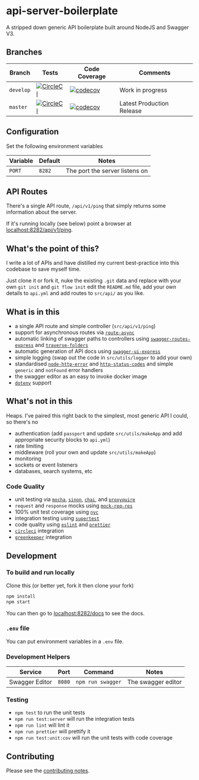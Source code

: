 # api-server-boilerplate

A stripped down generic API boilerplate built around NodeJS and Swagger V3.

## Branches

| Branch    | Tests                                                                                                                                                                 | Code Coverage                                                                                                                                           | Comments                  |
| --------- | --------------------------------------------------------------------------------------------------------------------------------------------------------------------- | ------------------------------------------------------------------------------------------------------------------------------------------------------- | ------------------------- |
| `develop` | [![CircleCI](https://circleci.com/gh/davesag/api-server-boilerplate/tree/develop.svg?style=svg)](https://circleci.com/gh/davesag/api-server-boilerplate/tree/develop) | [![codecov](https://codecov.io/gh/davesag/api-server-boilerplate/branch/develop/graph/badge.svg)](https://codecov.io/gh/davesag/api-server-boilerplate) | Work in progress          |
| `master`  | [![CircleCI](https://circleci.com/gh/davesag/api-server-boilerplate/tree/master.svg?style=svg)](https://circleci.com/gh/davesag/api-server-boilerplate/tree/master)   | [![codecov](https://codecov.io/gh/davesag/api-server-boilerplate/branch/master/graph/badge.svg)](https://codecov.io/gh/davesag/api-server-boilerplate)  | Latest Production Release |

## Configuration

Set the following environment variables

| Variable | Default | Notes                          |
| -------- | ------- | ------------------------------ |
| `PORT`   | `8282`  | The port the server listens on |

## API Routes

There's a single API route, `/api/v1/ping` that simply returns some information about the server.

If it's running locally (see below) point a browser at [localhost:8282/api/v1/ping](http://127.0.0.1:8282/api/v1/ping).

## What's the point of this?

I write a lot of APIs and have distilled my current best-practice into this codebase to save myself time.

Just clone it or fork it, nuke the existing `.git` data and replace with your own `git init` and `git flow init` edit the `README.md` file, add your own details to `api.yml` and add routes to `src/api/` as you like.

## What is in this

- a single API route and simple controller (`src/api/v1/ping`)
- support for asynchronous routes via [`route-async`](https://github.com/davesag/route-async)
- automatic linking of swagger paths to controllers using [`swagger-routes-express`](https://github.com/davesag/swagger-routes-express) and [`traverse-folders`](https://github.com/davesag/traverse-folders)
- automatic generation of API docs using [`swagger-ui-express`](https://github.com/scottie1984/swagger-ui-express)
- simple logging (swap out the code in `src/utils/logger` to add your own)
- standardised [`node-http-error`](https://github.com/carsondarling/node-http-error) and [`http-status-codes`](https://github.com/prettymuchbryce/http-status-codes) and simple `generic` and `notFound` error handlers
- the swagger editor as an easy to invoke docker image
- [`dotenv`](https://github.com/motdotla/dotenv) support

## What's not in this

Heaps. I've paired this right back to the simplest, most generic API I could, so there's no

- authentication (add `passport` and update `src/utils/makeApp` and add appropriate security blocks to `api.yml`)
- rate limiting
- middleware (roll your own and update `src/utils/makeApp`)
- monitoring
- sockets or event listeners
- databases, search systems, etc

### Code Quality

- unit testing via [`mocha`](https://mochajs.org), [`sinon`](https://sinonjs.org), [`chai`](https://www.chaijs.com), and [`proxyquire`](https://github.com/thlorenz/proxyquire)
- `request` and `response` mocks using [`mock-req-res`](https://github.com/davesag/mock-req-res)
- 100% unit test coverage using [`nyc`](https://github.com/istanbuljs/nyc)
- integration testing using [`supertest`](https://github.com/visionmedia/supertest)
- code quality using [`eslint`](https://eslint.org) and [`prettier`](https://prettier.io)
- [`circleci`](https://circleci.com) integration
- [`greenkeeper`](https://greenkeeper.io) integration

## Development

### To build and run locally

Clone this (or better yet, fork it then clone your fork)

```sh
npm install
npm start
```

You can then go to [localhost:8282/docs](http://127.0.0.1:8282/docs) to see the docs.

### `.env` file

You can put environment variables in a `.env` file.

### Development Helpers

| Service        | Port   | Command           | Notes              |
| -------------- | ------ | ----------------- | ------------------ |
| Swagger Editor | `8080` | `npm run swagger` | The swagger editor |

### Testing

- `npm test` to run the unit tests
- `npm run test:server` will run the integration tests
- `npm run lint` will lint it
- `npm run prettier` will prettify it
- `npm run test:unit:cov` will run the unit tests with code coverage

## Contributing

Please see the [contributing notes](CONTRIBUTING.md).
